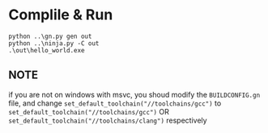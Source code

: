 # Complile & Run
```console
python ..\gn.py gen out
python ..\ninja.py -C out
.\out\hello_world.exe
```

## NOTE
if you are not on windows with msvc, you shoud modify the `BUILDCONFIG.gn` file, and change `set_default_toolchain("//toolchains/gcc")` to `set_default_toolchain("//toolchains/gcc")` OR `set_default_toolchain("//toolchains/clang")` respectively
